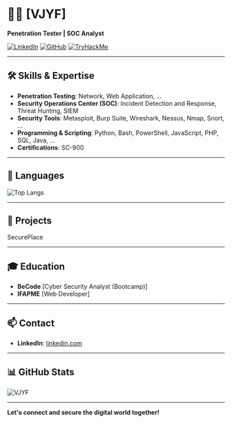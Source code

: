 # 👨‍💻 [VJYF]

**Penetration Tester | SOC Analyst**

[![LinkedIn](https://img.shields.io/badge/LinkedIn-Profile-red)](https://www.linkedin.com/in/vincent-jimenez-y-fernandez)
[![GitHub](https://img.shields.io/badge/GitHub-Follow-red)](https://github.com/VJYF)
[![TryHackMe](https://img.shields.io/badge/TryHackMe-Profile-red)](https://tryhackme.com/p/KZEbe)

---

## 🛠 Skills & Expertise

- **Penetration Testing**: Network, Web Application, ...
- **Security Operations Center (SOC)**: Incident Detection and Response, Threat Hunting, SIEM
- **Security Tools**: Metasploit, Burp Suite, Wireshark, Nessus, Nmap, Snort, ...
- **Programming & Scripting**: Python, Bash, PowerShell, JavaScript, PHP, SQL, Java, ...
- **Certifications**: SC-900

---

## 💬 Languages

![Top Langs](https://github-readme-stats.vercel.app/api/top-langs/?username=VJYF&layout=compact&theme=radical)

---

## 📁 Projects

SecurePlace 

---

## 🎓 Education

- **BeCode** [Cyber Security Analyst (Bootcamp)]
- **IFAPME** [Web Developer]

---

## 📫 Contact

- **LinkedIn**: [linkedin.com](https://www.linkedin.com/in/vincent-jimenez-y-fernandez)

---

## 📊 GitHub Stats

![VJYF](https://github-readme-stats.vercel.app/api?username=VJYF&show_icons=true&theme=radical)



---

**Let's connect and secure the digital world together!**
